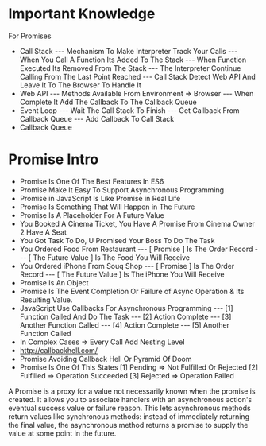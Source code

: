 #  Important Knowledge
  For Promises
  - Call Stack
  --- Mechanism To Make Interpreter Track Your Calls
  --- When You Call A Function Its Added To The Stack
  --- When Function Executed Its Removed From The Stack
  --- The Interpreter Continue Calling From The Last Point Reached
  --- Call Stack Detect Web API And Leave It To The Browser To Handle It
  - Web API
  --- Methods Available From Environment => Browser
  --- When Complete It Add The Callback To The Callback Queue
  - Event Loop
  --- Wait The Call Stack To Finish
  --- Get Callback From Callback Queue
  --- Add Callback To Call Stack
  - Callback Queue









# Promise Intro
  - Promise Is One Of The Best Features In ES6
  - Promise Make It Easy To Support Asynchronous Programming
  - Promise in JavaScript Is Like Promise in Real Life
  - Promise Is Something That Will Happen in The Future
  - Promise Is A Placeholder For A Future Value
  - You Booked A Cinema Ticket, You Have A Promise From Cinema Owner 2 Have A Seat
  - You Got Task To Do, U Promised Your Boss To Do The Task
  - You Ordered Food From Restaurant
  --- [ Promise ] Is The Order Record
  --- [ The Future Value ] Is The Food You Will Receive
  - You Ordered iPhone From Souq Shop
  --- [ Promise ] Is The Order Record
  --- [ The Future Value ] Is The iPhone You Will Receive
  - Promise Is An Object
  - Promise Is The Event Completion Or Failure of Async Operation & Its Resulting Value.
  - JavaScript Use Callbacks For Asynchronous Programming
  --- [1] Function Called And Do The Task
  --- [2] Action Complete
  --- [3] Another Function Called
  --- [4] Action Complete
  --- [5] Another Function Called
  - In Complex Cases => Every Call Add Nesting Level
  - http://callbackhell.com/
  - Promise Avoiding Callback Hell Or Pyramid Of Doom
  - Promise Is One Of This States
  [1] Pending => Not Fulfilled Or Rejected
  [2] Fulfilled => Operation Succeeded
  [3] Rejected => Operation Failed


A Promise is a proxy for a value not necessarily known when the promise is created. It allows you to associate handlers with an asynchronous action's eventual success value or failure reason. This lets asynchronous methods return values like synchronous methods: instead of immediately returning the final value, the asynchronous method returns a promise to supply the value at some point in the future.
